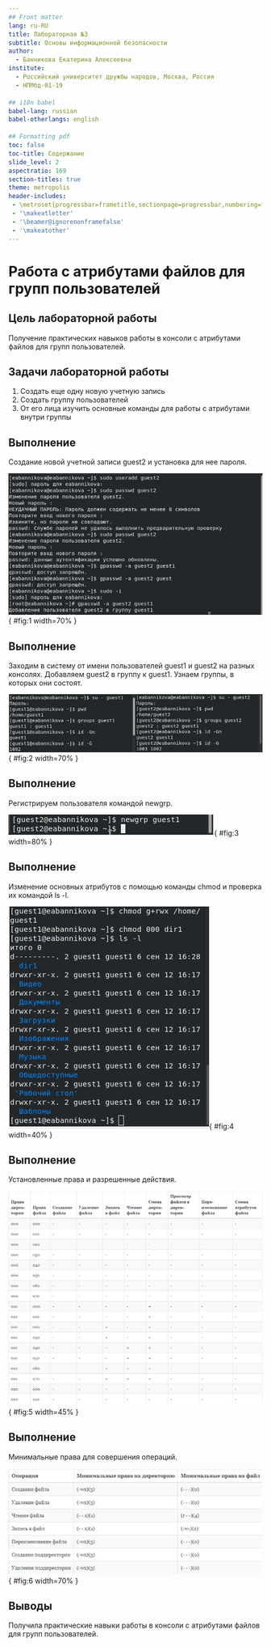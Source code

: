 ```yaml
---
## Front matter
lang: ru-RU
title: Лабораторная №3
subtitle: Основы информационной безопасности
author:
  - Банникова Екатерина Алексеевна
institute:
  - Российский университет дружбы народов, Москва, Россия
  - НПМбд-01-19

## i18n babel
babel-lang: russian
babel-otherlangs: english

## Formatting pdf
toc: false
toc-title: Содержание
slide_level: 2
aspectratio: 169
section-titles: true
theme: metropolis
header-includes:
 - \metroset{progressbar=frametitle,sectionpage=progressbar,numbering=fraction}
 - '\makeatletter'
 - '\beamer@ignorenonframefalse'
 - '\makeatother'
---
```


# Работа с атрибутами файлов для групп пользователей

## Цель лабораторной работы

Получение практических навыков работы в консоли с атрибутами файлов для групп пользователей.

## Задачи лабораторной работы

1. Создать еще одну новую учетную запись
2. Создать группу пользователей
3. От его лица изучить основные команды для работы с атрибутами внутри группы

## Выполнение

Создание новой учетной записи guest2 и установка для нее пароля.
  
![Новая учетная запись](image/1.PNG){ #fig:1 width=70% }

## Выполнение

Заходим в систему от имени пользователей guest1 и guest2 на разных консолях. Добавляем guest2 в группу к guest1.
Узнаем группы, в которых они состоят.
  
![Проверка данных пользователя](image/2.PNG){ #fig:2 width=70% }

## Выполнение
  
Регистрируем пользователя командой newgrp.
  
![Просмотр атрибутов](image/5.PNG){ #fig:3 width=80% }

## Выполнение
  
Изменение основных атрибутов с помощью команды chmod и проверка их командой ls -l.
  
![Просмотр атрибутов](image/4.PNG){ #fig:4 width=40% }

## Выполнение

Установленные права и разрешенные действия.
  
![Права на действия](image/6.PNG){ #fig:5 width=45% }


## Выполнение

Минимальные права для совершения операций.
  
![Минимальные права](image/10.PNG){ #fig:6 width=70% }


## Выводы

Получила практические навыки работы в консоли с атрибутами файлов для групп пользователей.

 
  
  



